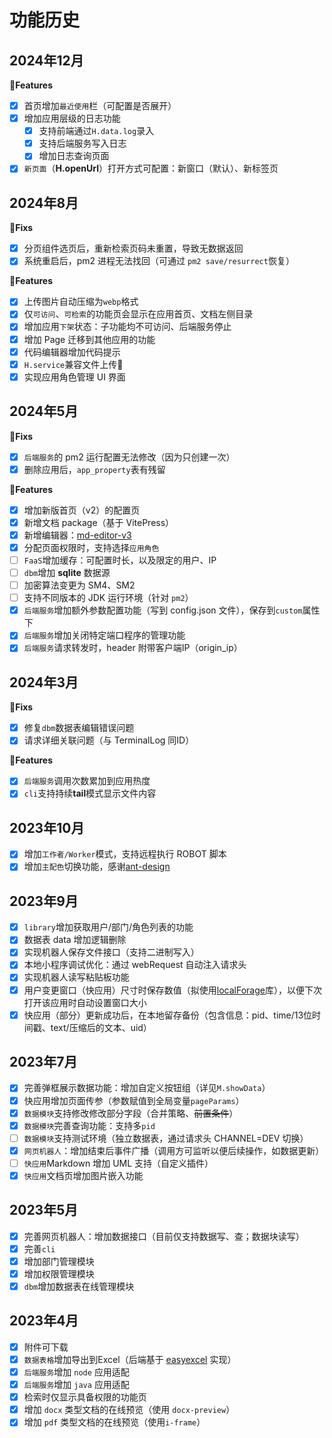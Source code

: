 # 功能历史

## 2024年12月
**🌟Features**
- [x] 首页增加`最近使用`栏（可配置是否展开）
- [x] 增加应用层级的日志功能
    - [x] 支持前端通过`H.data.log`录入
    - [x] 支持后端服务写入日志
    - [x] 增加日志查询页面
- [x] `新页面`（**H.openUrl**）打开方式可配置：新窗口（默认）、新标签页

## 2024年8月
**🐛Fixs**
- [x] 分页组件选页后，重新检索页码未重置，导致无数据返回
- [x] 系统重启后，pm2 进程无法找回（可通过 `pm2 save/resurrect`恢复）

**🌟Features**
- [x] 上传图片自动压缩为`webp`格式
- [x] 仅`可访问`、`可检索`的功能页会显示在应用首页、文档左侧目录
- [x] 增加应用`下架`状态：子功能均不可访问、后端服务停止
- [x] 增加 Page 迁移到其他应用的功能
- [x] 代码编辑器增加代码提示
- [x] `H.service`兼容文件上传🎉
- [x] 实现应用角色管理 UI 界面

## 2024年5月
**🐛Fixs**
- [x] `后端服务`的 pm2 运行配置无法修改（因为只创建一次）
- [x] 删除应用后，`app_property`表有残留

**🌟Features**
- [x] 增加新版首页（v2）的配置页
- [x] 新增文档 package（基于 VitePress）
- [x] 新增编辑器：[md-editor-v3](https://github.com/imzbf/md-editor-v3)
- [x] 分配页面权限时，支持选择`应用角色`
- [ ] `FaaS`增加缓存：可配置时长，以及限定的用户、IP
- [ ] `dbm`增加 **sqlite** 数据源
- [ ] 加密算法变更为 SM4、SM2
- [ ] 支持不同版本的 JDK 运行环境（针对 `pm2`）
- [x] `后端服务`增加额外参数配置功能（写到 config.json 文件），保存到`custom`属性下
- [x] `后端服务`增加关闭特定端口程序的管理功能
- [x] `后端服务`请求转发时，header 附带客户端IP（origin_ip）

## 2024年3月

**🐛Fixs**
- [x] 修复`dbm`数据表编辑错误问题
- [x] 请求详细关联问题（与 TerminalLog 同ID）

**🌟Features**
- [x] `后端服务`调用次数累加到应用热度
- [x] `cli`支持持续**tail**模式显示文件内容

## 2023年10月

- [x] 增加`工作者/Worker`模式，支持远程执行 ROBOT 脚本
- [x] 增加`主配色`切换功能，感谢[ant-design](https://ant-design.antgroup.com/docs/spec/colors-cn)

## 2023年9月

- [x] `library`增加获取用户/部门/角色列表的功能
- [x] 数据表 data 增加逻辑删除
- [x] 实现机器人保存文件接口（支持二进制写入）
- [x] 本地小程序调试优化：通过 webRequest 自动注入请求头
- [x] 实现机器人读写粘贴板功能
- [x] 用户变更窗口（快应用）尺寸时保存数值（拟使用[localForage](https://github.com/localForage/localForage)库），以便下次打开该应用时自动设置窗口大小
- [x] 快应用（部分）更新成功后，在本地留存备份（包含信息：pid、time/13位时间戳、text/压缩后的文本、uid）

## 2023年7月

- [x] 完善弹框展示数据功能：增加自定义按钮组（详见`M.showData`）
- [x] 快应用增加页面传参（参数赋值到全局变量`pageParams`）
- [x] `数据模块`支持修改修改部分字段（合并策略、~~前置条件~~）
- [x] `数据模块`完善查询功能：支持多`pid`
- [ ] `数据模块`支持测试环境（独立数据表，通过请求头 CHANNEL=DEV 切换）
- [x] `网页机器人`：增加结束后事件广播（调用方可监听以便后续操作，如数据更新）
- [ ] `快应用`Markdown 增加 UML 支持（自定义插件）
- [x] `快应用`文档页增加图片嵌入功能

## 2023年5月

- [x] 完善网页机器人：增加数据接口（目前仅支持数据写、查；数据块读写）
- [x] 完善`cli`
- [x] 增加部门管理模块
- [x] 增加权限管理模块
- [x] `dbm`增加数据表在线管理模块

## 2023年4月

- [x] 附件可下载
- [x] `数据表格`增加导出到Excel（后端基于 [easyexcel](https://github.com/alibaba/easyexcel) 实现）
- [x] `后端服务`增加 `node` 应用适配
- [x] `后端服务`增加 `java` 应用适配
- [x] 检索时仅显示具备权限的功能页
- [x] 增加 `docx` 类型文档的在线预览（使用 `docx-preview`）
- [x] 增加 `pdf` 类型文档的在线预览（使用`i-frame`）
